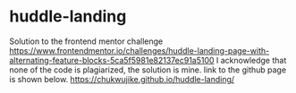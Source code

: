 # huddle-landing
Solution to the frontend mentor challenge 
https://www.frontendmentor.io/challenges/huddle-landing-page-with-alternating-feature-blocks-5ca5f5981e82137ec91a5100 
I acknowledge that none of the code is plagiarized, the solution is mine. 
link to the github page is shown below. 
https://chukwujike.github.io/huddle-landing/
